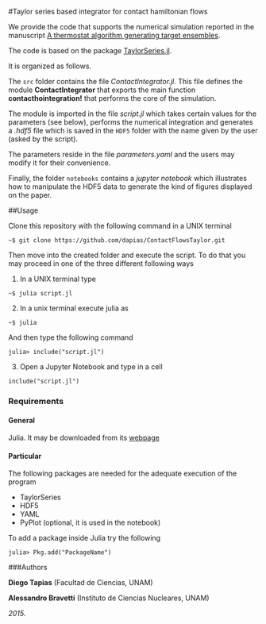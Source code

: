 #Taylor series based integrator for contact hamiltonian flows

We provide the code that supports the numerical simulation reported in the manuscript [A thermostat algorithm generating target ensembles](http://arxiv.org/abs/1510.03942).

The code is based on the package  [TaylorSeries.jl](https://github.com/JuliaDiff/TaylorSeries.jl).

It is organized as follows.

The ``src`` folder contains the file  *ContactIntegrator.jl*. This file defines the module **ContactIntegrator** that exports the main function **contacthointegration!** that performs the core of the simulation.

The module is imported in the file *script.jl* which takes certain values for the parameters (see below), performs the numerical integration and generates a *.hdf5* file which is saved in the ``HDF5`` folder with the name given by the user (asked by the script).

The parameters reside in the file *parameters.yaml* and the users may modify it for their convenience.

Finally, the folder ``notebooks`` contains a *jupyter notebook* which illustrates how to manipulate the HDF5 data to generate the kind of figures displayed on the paper.

##Usage

Clone this repository with the following command in a UNIX terminal
```
~$ git clone https://github.com/dapias/ContactFlowsTaylor.git
```

Then move into the created folder and execute the script.  To do that you may proceed in one of the three different following ways

1. In a UNIX terminal type

 ```
 ~$ julia script.jl
 ```
2. In a unix terminal execute julia as
 ```
 ~$ julia
 ```
And then type the following command
 ```
 julia> include("script.jl")
 ```

3. Open a Jupyter Notebook and type in a cell
 ```
 include("script.jl")
 ```

### Requirements

#### General
Julia. It may be downloaded from its [webpage](http://julialang.org/downloads/)

#### Particular
The following packages are needed for the adequate execution of the program

- TaylorSeries
- HDF5
- YAML
- PyPlot (optional, it is used in the notebook)

To add a package inside Julia try the following
```
julia> Pkg.add("PackageName")
```

###Authors

**Diego Tapias** (Facultad de Ciencias, UNAM)

**Alessandro Bravetti** (Instituto de Ciencias Nucleares, UNAM)

*2015.*







